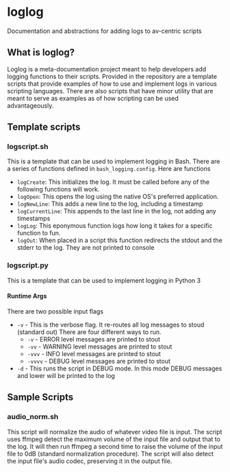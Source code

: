 # loglog
Documentation and abstractions for adding logs to av-centric scripts

## What is loglog?
Loglog is a meta-documentation project meant to help developers add logging functions to their scripts. Provided in the repository are a template scripts that provide examples of how to use and implement logs in various scripting languages. There are also scripts that have minor utility that are meant to serve as examples as of how scripting can be used advantageously.

## Template scripts

### logscript.sh
This is a template that can be used to implement logging in Bash. There are a series of functions defined in `bash_logging.config`. Here are functions

* `logCreate`: This initializes the log. It must be called before any of the following functions will work.
* `logOpen`: This opens the log using the native OS's preferred application.
* `logNewLine`: This adds a new line to the log, including a timestamp
* `logCurrentLine`: This appends to the last line in the log, not adding any timestamps
* `logLog`: This eponymous function logs how long it takes for a specific function to fun.
* `logOut`: When placed in a script this function redirects the stdout and the stderr to the log. They are not printed to console

### logscript.py
This is a template that can be used to implement logging in Python 3

#### Runtime Args

There are two possible input flags

* `-v` - This is the verbose flag. It re-routes all log messages to stoud (standard out) There are four different ways to run.
    * `-v` - ERROR level messages are printed to stout
    * `-vv` - WARNING level messages are printed to stout
    * `-vvv` - INFO level messages are printed to stout
    * `-vvvv` - DEBUG level messages are printed to stout
* `-d` - This runs the script in DEBUG mode. In this mode DEBUG messages and lower will be printed to the log

## Sample Scripts

### audio_norm.sh
This script will normalize the audio of whatever video file is input. The script uses ffmpeg detect the maximum volume of the input file and output that to the log. It will then run ffmpeg a second time to raise the volume of the input file to 0dB (standard normalization procedure). The script will also detect the input file's audio codec, preserving it in the output file.
